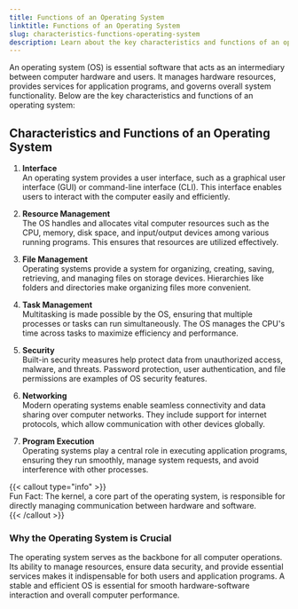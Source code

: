 ```yaml
---
title: Functions of an Operating System
linktitle: Functions of an Operating System
slug: characteristics-functions-operating-system
description: Learn about the key characteristics and functions of an operating system and its role in managing computer resources and ensuring efficient operation.
---
```


An operating system (OS) is essential software that acts as an intermediary between computer hardware and users. It manages hardware resources, provides services for application programs, and governs overall system functionality. Below are the key characteristics and functions of an operating system:

## Characteristics and Functions of an Operating System

1. **Interface**  
   An operating system provides a user interface, such as a graphical user interface (GUI) or command-line interface (CLI). This interface enables users to interact with the computer easily and efficiently.

2. **Resource Management**  
   The OS handles and allocates vital computer resources such as the CPU, memory, disk space, and input/output devices among various running programs. This ensures that resources are utilized effectively.

3. **File Management**  
   Operating systems provide a system for organizing, creating, saving, retrieving, and managing files on storage devices. Hierarchies like folders and directories make organizing files more convenient.

4. **Task Management**  
   Multitasking is made possible by the OS, ensuring that multiple processes or tasks can run simultaneously. The OS manages the CPU's time across tasks to maximize efficiency and performance.

5. **Security**  
   Built-in security measures help protect data from unauthorized access, malware, and threats. Password protection, user authentication, and file permissions are examples of OS security features.

6. **Networking**  
   Modern operating systems enable seamless connectivity and data sharing over computer networks. They include support for internet protocols, which allow communication with other devices globally.

7. **Program Execution**  
   Operating systems play a central role in executing application programs, ensuring they run smoothly, manage system requests, and avoid interference with other processes.

{{< callout type="info" >}}  
Fun Fact: The kernel, a core part of the operating system, is responsible for directly managing communication between hardware and software.  
{{< /callout >}}

### Why the Operating System is Crucial

The operating system serves as the backbone for all computer operations. Its ability to manage resources, ensure data security, and provide essential services makes it indispensable for both users and application programs. A stable and efficient OS is essential for smooth hardware-software interaction and overall computer performance.
